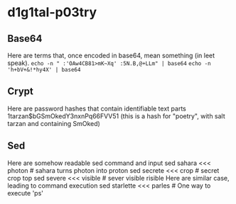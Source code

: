 # d1g1tal-p03try

## Base64
Here are terms that, once encoded in base64, mean something (in leet speak).
``echo -n " :'OAw4CB81>mK~Xq' :5N.B,@+LLm" | base64``
``echo -n 'h+bV+&!*hy4X' | base64``

## Crypt
Here are password hashes that contain identifiable text parts
$1$tarzan$bGSmOkedY3nxnPq66FVV51 (this is a hash for "poetry", with salt tarzan and containing SmOked)

## Sed
Here are somehow readable sed command and input
sed sahara <<< photon   # sahara turns photon into proton
sed secrete <<< crop    # secret crop top
sed severe <<< visible  # sever visible risible
Here are similar case, leading to command execution
sed starlette <<< parles        # One way to execute 'ps'
